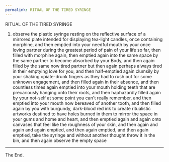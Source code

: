 ```yaml
---
permalink: RITUAL OF THE TIRED SYRINGE
---
```

RITUAL OF THE TIRED SYRINGE
1. observe the plastic syringe resting on the reflective surface of a mirrored plate intended for displaying tea-light candles, once containing morphine, and then emptied into your needful mouth by your once loving partner during the greatest period of pain of your life so far, then filled with morphine again, then emptied again into the same space by the same partner to become absorbed by your Body, and then again filled by the same now tired partner but then again perhaps always tired in their emptying love for you, and then half-emptied again clumsily by your shaking opiate-drunk fingers as they had to rush out for some unknown engagement, and then filled again in their absence, and then countless times again emptied into your mouth holding teeth that are precariously hanging onto their roots, and then haphazardly filled again by your not-self at some point you can't really remember, and then emptied into your mouth now bereaved of another tooth, and then filled again by you with burgundy, dark-blood red ink to create ritualistic artworks destined to have holes burned in them to mirror the space in your gums and home and heart, and then emptied again and again onto canvases that feel like the roughness of your skin, and then again and again and again emptied, and then again emptied, and then again emptied, take the syringe and without another thought throw it in the bin, and then again observe the empty space





---



The End. 

